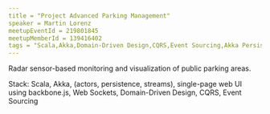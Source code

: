```yaml
---
title = "Project Advanced Parking Management"
speaker = Martin Lorenz
meetupEventId = 219801845
meetupMemberId = 139416402
tags = "Scala,Akka,Domain-Driven Design,CQRS,Event Sourcing,Akka Persistence,Akka Streams"
---
```

Radar sensor-based monitoring and visualization of public parking areas.

Stack: Scala, Akka, (actors, persistence, streams), single-page web UI using backbone.js, Web Sockets, Domain-Driven Design, CQRS, Event Sourcing